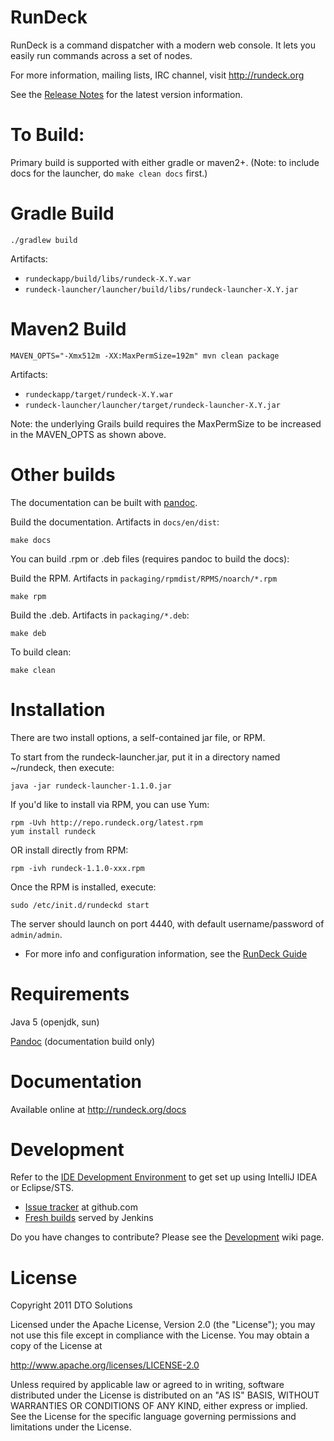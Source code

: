 RunDeck
========

RunDeck is a command dispatcher with a modern web console.
It lets you easily run commands across a set of nodes.

For more information, mailing lists, IRC channel, visit <http://rundeck.org>

See the [Release Notes](RELEASE.md) for the latest version information.

To Build:
=====

Primary build is supported with either gradle or maven2+. (Note: to include docs for the launcher, do `make clean docs` first.)

Gradle Build
=====

    ./gradlew build

Artifacts: 

* `rundeckapp/build/libs/rundeck-X.Y.war`
* `rundeck-launcher/launcher/build/libs/rundeck-launcher-X.Y.jar`

Maven2 Build
======

    MAVEN_OPTS="-Xmx512m -XX:MaxPermSize=192m" mvn clean package

Artifacts: 

* `rundeckapp/target/rundeck-X.Y.war`
* `rundeck-launcher/launcher/target/rundeck-launcher-X.Y.jar`

Note: the underlying Grails build requires the MaxPermSize to be increased in the MAVEN_OPTS as shown above.


Other builds
======

The documentation can be built with [pandoc](http://johnmacfarlane.net/pandoc/).
    
Build the documentation. Artifacts in `docs/en/dist`:

    make docs

You can build .rpm or .deb files (requires pandoc to build the docs):

Build the RPM. Artifacts in `packaging/rpmdist/RPMS/noarch/*.rpm`

    make rpm
    
Build the .deb. Artifacts in `packaging/*.deb`:

    make deb

To build clean:

    make clean

Installation
======

There are two install options, a self-contained jar file, or RPM.

To start from the rundeck-launcher.jar, put it in a directory named ~/rundeck, then execute:

    java -jar rundeck-launcher-1.1.0.jar

If you'd like to install via RPM, you can use Yum:

    rpm -Uvh http://repo.rundeck.org/latest.rpm 
    yum install rundeck

OR install directly from RPM:

    rpm -ivh rundeck-1.1.0-xxx.rpm

Once the RPM is installed, execute:

    sudo /etc/init.d/rundeckd start

The server should launch on port 4440, with default username/password of `admin/admin`.

* For more info and configuration information, see the [RunDeck Guide](http://rundeck.org/docs/RunDeck-Guide.html)

Requirements
=======

Java 5 (openjdk, sun)

[Pandoc](http://johnmacfarlane.net/pandoc/) (documentation build only)

Documentation
======

Available online at <http://rundeck.org/docs>

Development
======

Refer to the [IDE Development Environment](https://github.com/dtolabs/rundeck/wiki/IDE-Development-Environment) to get set up using IntelliJ IDEA or Eclipse/STS.

* [Issue tracker](https://github.com/dtolabs/rundeck/issues) at github.com
* [Fresh builds](http://build.rundeck.org) served by Jenkins

Do you have changes to contribute? Please see the [Development](https://github.com/dtolabs/rundeck/wiki/Development) wiki page.

License
======

Copyright 2011 DTO Solutions

Licensed under the Apache License, Version 2.0 (the "License");
you may not use this file except in compliance with the License.
You may obtain a copy of the License at

   http://www.apache.org/licenses/LICENSE-2.0

Unless required by applicable law or agreed to in writing, software
distributed under the License is distributed on an "AS IS" BASIS,
WITHOUT WARRANTIES OR CONDITIONS OF ANY KIND, either express or implied.
See the License for the specific language governing permissions and
limitations under the License.
